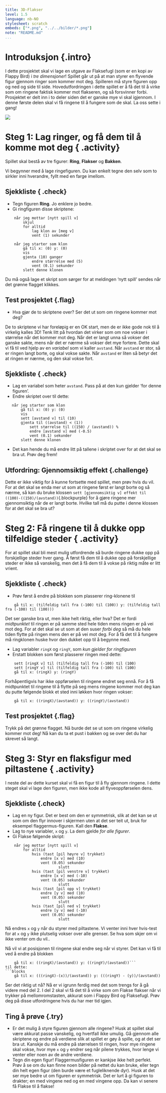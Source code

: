 ```yaml
---
title: 3D-Flakser
level: 1.5
language: nb-NO
stylesheet: scratch
embeds: ["*.png", "../../bilder/*.png"]
note: "README.md"
...
```


# Introduksjon {.intro}

I dette prosjektet skal vi lage en utgave av Flaksefugl (som er en kopi av Flappy Bird) i *tre dimensjoner*! Spillet går ut på at man styrer en flyvende figur gjennom ringer som kommer mot deg. Spilleren må styre figuren opp og ned og side til side. Hovedutfordringen i dette spillet er å få det til å virke som om ringene faktisk kommer mot flakseren, og så forsvinner forbi. Prosjektet er delt inn i to deler siden det er ganske mye vi skal igjennom. I denne første delen skal vi få ringene til å fungere som de skal. La oss sette i gang!

![](flakser.png)

# Steg 1: Lag ringer, og få dem til å komme mot deg { .activity}

Spillet skal bestå av tre figurer: __Ring__, __Flakser__ og __Bakken__. 

Vi begynner med å lage ringefiguren. Du kan enkelt tegne den selv som to sirkler inni hverandre, fyllt med en farge imellom.  

## Sjekkliste { .check}
+ Tegn figuren __Ring__. Jo enklere jo bedre.
+ Gi ringfiguren disse skriptene:

```blocks
	når jeg mottar [nytt spill v]
		skjul
		for alltid
			lag klon av [meg v]
			vent (1) sekunder
```
```blocks
	når jeg starter som klon
		gå til x: (0) y: (0)
		vis
		gjenta (10) ganger
			endre størrelse med (5)
			vent (0.1) sekunder
		slett denne klonen
```

Du må også lage et skript som sørger for at meldingen ‘nytt spill’ sendes når det grønne flagget klikkes. 

## Test prosjektet {.flag}

+ Hva gjør de to skriptene over? Ser det ut som om ringene kommer mot deg?

De to skriptene vi har foreløpig er en OK start, men de er ikke gode nok til å virkelig kalles 3D! Tenk litt på hvordan det virker som om noe vokser i størrelse når det kommer mot deg. Når det er langt unna så vokser det ganske sakte, mens når det er nærme så vokser det mye fortere. Dette skal vi få til ved hjelp av en *variabel* som vi kaller `avstand`. Når `avstand` er stor, så er ringen langt borte, og skal vokse sakte. Når `avstand` er liten så betyr det at ringen er nærme, og den skal vokse fort.

## Sjekkliste { .check}

+ Lag en variabel som heter `avstand`. Pass på at den kun gjelder ‘for denne figuren’. 
+ Endre skriptet over til dette:

 ```blocks
	når jeg starter som klon
		gå til x: (0) y: (0)
		vis
		sett [avstand v] til (10)
		gjenta til ((avstand) < (1))
			sett størrelse til ((150) / (avstand)) %
			endre [avstand v] med (-0.5)
			vent (0.1) sekunder
		slett denne klonen
```
+ Det kan hende du må endre litt på tallene i skriptet over for at det skal se bra ut. Prøv deg frem!

## Utfordring: Gjennomsiktig effekt {.challenge}

Dette er ikke viktig for å kunne fortsette med spillet, men prøv hvis du vil. For at det skal se enda mer ut som at ringene først er langt borte og så nærme, så kan du bruke klossen `sett [gjennomsiktig v] effekt til ((100)-((150)/(avstand))`{.blockpurple} for å gjøre ringene mer gjennomsiktig når de er langt borte. Hvilke tall må du putte i denne klossen for at det skal se bra ut?

# Steg 2: Få ringene til å dukke opp tilfeldige steder { .activity}

For at spillet skal bli mest mulig utfordrende så burde ringene dukke opp på forskjellige steder hver gang. Å først få dem til å dukke opp på forskjellige steder er ikke så vanskelig, men det å få dem til å vokse på riktig måte er litt vrient. 

## Sjekkliste { .check}

+ Prøv først å endre på blokken som plasserer ring-klonene til 
```blocks
	gå til x: (tilfeldig tall fra (-100) til (100)) y: (tilfeldig tall fra (-100) til (100)))
```
Det ser ganske bra ut, men ikke helt riktig, eller hva? Det er fordi *midtpunktet* til ringen er på samme sted hele tiden mens ringen er på vei mot deg. For at det skal se ut som at den suser *forbi deg* så må du hele tiden flytte på ringen mens den er på vei mot deg. For å få det til å fungere må ringklonen huske hvor den dukket opp til å begynne med. 

+ Lag variabler `ringX` og `ringY`, som *kun gjelder for ringfiguren*
+ Erstatt blokken som først plasserer ringen med dette:
```blocks
	sett [ringX v] til (tilfeldig tall fra (-100) til (100)
	sett [ringY v] til (tilfeldig tall fra (-100) til (100)
	gå til x: (ringX) y: (ringY)
```
Forhåpentligvis har ikke oppførselen til ringene endret seg ennå. For å få midtpunktet til ringene til å flytte på seg mens ringene kommer mot deg kan du putte følgende blokk et sted inni løkken hvor ringen vokser:
```blocks
	gå til x: ((ringX)/(avstand)) y: ((ringY)/(avstand))
```

## Test prosjektet {.flag}

Trykk på det grønne flagget. Nå burde det se ut som om ringene virkelig kommer mot deg! Nå kan du ta et pust i bakken og se over det du har skrevet så langt. 

# Steg 3: Styr en flaksfigur med piltastene { .activity}

I neste del av dette kurset skal vi få en figur til å fly gjennom ringene. I dette steget skal vi lage den figuren, men ikke kode all flyveoppførselen dens.

## Sjekkliste {.check}

+ Lag en ny figur. Det er best om den er symmetrisk, slik at det kan se ut som om den flyr innover i skjermen uten at det ser teit ut, bruk for eksempel flaggermus-figuren. Kall den __Flakse__.
+ Lag to nye variabler, `x` og `y`. La dem gjelde *for alle figurer*. 
+ Gi Flakse følgende skript:

```blocks
	når jeg mottar [nytt spill v]
		for alltid
			hvis (tast [pil høyre v] trykket)
				endre [x v] med (10)
				vent (0.05) sekunder
                        slutt
			hvis (tast [pil venstre v] trykket)
				endre [x v] med (-10)
				vent (0.05) sekunder
                        slutt
			hvis (tast [pil opp v] trykket)
				endre [y v] med (10)
				vent (0.05) sekunder
                        slutt
			hvis (tast [pil ned v] trykket)
				endre [y v] med (-10)
				vent (0.05) sekunder
                        slutt
```
 Nå endres `x` og `y` når du styrer med piltastene. Vi venter inni hver hvis-test for at `x` og `y` ikke plutselig vokser over alle grenser. Se hva som skjer om vi ikke venter om du vil..

Nå vil vi at posisjonen til ringene skal endre seg når vi styrer. Det kan vi få til ved å endre på blokken 
```blocks
	gå til x: ((ringX)/(avstand)) y: ((ringY)/(avstand))```
til dette:
```blocks
	gå til x: (((ringX)-(x))/(avstand)) y: (((ringY) - (y))/(avstand))
```
Ser det riktig ut nå? Nå er vi igrunn ferdig med det som trengs for å gå videre med del 2. I del 2 skal vi få det til å virke som om Flakse flakser når vi trykker på mellomromstasten, akkurat som i Flappy Bird og Flaksefugl. Prøv deg på disse utfordringene hvis du har mer tid igjen.

## Ting å prøve {.try}

+ Er det mulig å styre figuren gjennom alle ringene? Husk at spillet skal være akkurat passe vanskelig, og hvertfall ikke umulig. Gå gjennom alle skriptene og endre på verdiene slik at spillet er gøy å spille, og at det ser bra ut. Kanskje du må endre på størrelsen til ringen, hvor mye ringene skal vokse, hvor mye `x` og `y` endrer seg når pilene trykkes, hvor lenge vi venter eller noen av de andre verdiene. 
+ Tegn din egen figur! Flaggermusfiguren er kankjse ikke helt perfekt. Prøv å se om du kan finne noen bilder på nettet du kan bruke, eller tegn din helt egen figur (den burde være et fugleliknende dyr). Husk at det ser mye bedre ut om figuren er symmetrisk. Det er lurt å gi figuren to drakter; en med vingene ned og en med vingene opp. Da kan vi senere få Flakse til å flakse!